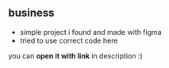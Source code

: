 ## business

- simple project i found and made with figma 
- tried to use correct code here

you can **open it with link** in description :)
